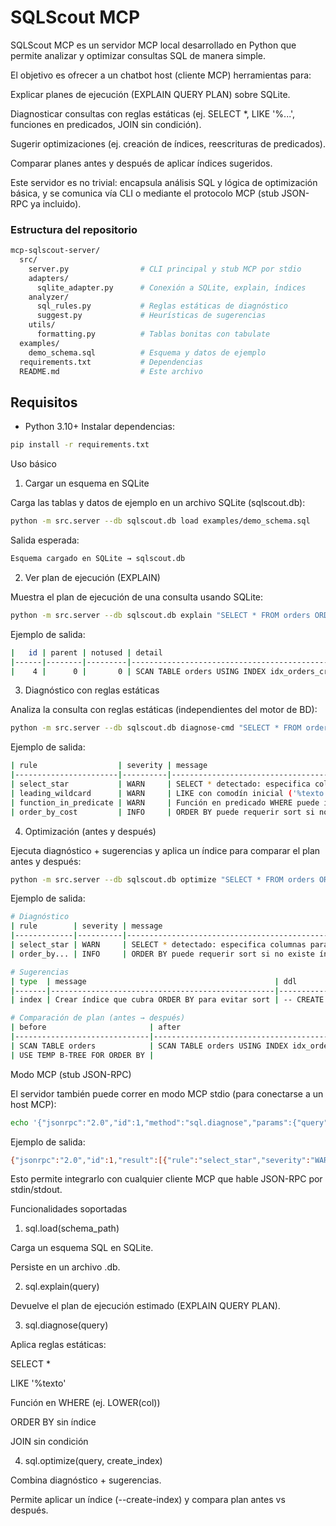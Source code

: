 # SQLScout MCP 

SQLScout MCP es un servidor MCP local desarrollado en Python que permite analizar y optimizar consultas SQL de manera simple.

El objetivo es ofrecer a un chatbot host (cliente MCP) herramientas para:

  Explicar planes de ejecución (EXPLAIN QUERY PLAN) sobre SQLite.

  Diagnosticar consultas con reglas estáticas (ej. SELECT *, LIKE '%...', funciones en predicados, JOIN sin condición).

  Sugerir optimizaciones (ej. creación de índices, reescrituras de predicados).

  Comparar planes antes y después de aplicar índices sugeridos.

Este servidor es no trivial: encapsula análisis SQL y lógica de optimización básica, y se comunica vía CLI o mediante el protocolo MCP (stub JSON-RPC ya incluido).

### Estructura del repositorio
```bash
mcp-sqlscout-server/
  src/
    server.py                # CLI principal y stub MCP por stdio
    adapters/
      sqlite_adapter.py      # Conexión a SQLite, explain, índices
    analyzer/
      sql_rules.py           # Reglas estáticas de diagnóstico
      suggest.py             # Heurísticas de sugerencias
    utils/
      formatting.py          # Tablas bonitas con tabulate
  examples/
    demo_schema.sql          # Esquema y datos de ejemplo
  requirements.txt           # Dependencias
  README.md                  # Este archivo
```

## Requisitos
- Python 3.10+
Instalar dependencias:
```bash
pip install -r requirements.txt
```
Uso básico
1. Cargar un esquema en SQLite

Carga las tablas y datos de ejemplo en un archivo SQLite (sqlscout.db):

```bash
python -m src.server --db sqlscout.db load examples/demo_schema.sql
```
Salida esperada:
```bash
Esquema cargado en SQLite → sqlscout.db
```

2. Ver plan de ejecución (EXPLAIN)

Muestra el plan de ejecución de una consulta usando SQLite:
```bash
python -m src.server --db sqlscout.db explain "SELECT * FROM orders ORDER BY created_at DESC"
```
Ejemplo de salida:

```bash
|   id | parent | notused | detail                                           |
|------|--------|---------|--------------------------------------------------|
|    4 |      0 |       0 | SCAN TABLE orders USING INDEX idx_orders_created |
```

3. Diagnóstico con reglas estáticas

Analiza la consulta con reglas estáticas (independientes del motor de BD):
```bash
python -m src.server --db sqlscout.db diagnose-cmd "SELECT * FROM orders WHERE LOWER(email) LIKE '%gmail.com' ORDER BY created_at DESC"
```
Ejemplo de salida:
```bash
| rule                  | severity | message                                                                 | detail                                |
|-----------------------|----------|-------------------------------------------------------------------------|---------------------------------------|
| select_star           | WARN     | SELECT * detectado: especifica columnas para reducir ancho y E/S        | {}                                    |
| leading_wildcard      | WARN     | LIKE con comodín inicial ('%texto'): no sargable y rompe índice         | {'pattern': '%gmail.com'}             |
| function_in_predicate | WARN     | Función en predicado WHERE puede impedir uso de índice (ej. LOWER(col)) | {'func': 'LOWER(email)'}              |
| order_by_cost         | INFO     | ORDER BY puede requerir sort si no existe índice compatible             | {'order': 'ORDER BY created_at DESC'} |
```

4. Optimización (antes y después)

Ejecuta diagnóstico + sugerencias y aplica un índice para comparar el plan antes y después:
```bash
python -m src.server --db sqlscout.db optimize "SELECT * FROM orders ORDER BY created_at DESC" --create-index "CREATE INDEX idx_orders_created ON orders(created_at DESC)"
```

Ejemplo de salida:
```bash
# Diagnóstico
| rule        | severity | message                                                          | detail                                |
|-------------|----------|------------------------------------------------------------------|---------------------------------------|
| select_star | WARN     | SELECT * detectado: especifica columnas para reducir ancho y E/S | {}                                    |
| order_by... | INFO     | ORDER BY puede requerir sort si no existe índice compatible      | {'order': 'ORDER BY created_at DESC'} |

# Sugerencias
| type  | message                                          | ddl                                             |
|-------|--------------------------------------------------|-------------------------------------------------|
| index | Crear índice que cubra ORDER BY para evitar sort | -- CREATE INDEX idx_tbl_col ON tabla(col DESC); |

# Comparación de plan (antes → después)
| before                       | after                                           |
|------------------------------|-------------------------------------------------|
| SCAN TABLE orders            | SCAN TABLE orders USING INDEX idx_orders_created|
| USE TEMP B-TREE FOR ORDER BY |                                                 |
```

Modo MCP (stub JSON-RPC)

El servidor también puede correr en modo MCP stdio (para conectarse a un host MCP):
```bash
echo '{"jsonrpc":"2.0","id":1,"method":"sql.diagnose","params":{"query":"SELECT * FROM orders"}}' | python -m src.server mcp-stdio
```
Ejemplo de salida:
```bash
{"jsonrpc":"2.0","id":1,"result":[{"rule":"select_star","severity":"WARN","message":"SELECT * detectado","detail":{}}]}
```
Esto permite integrarlo con cualquier cliente MCP que hable JSON-RPC por stdin/stdout.

Funcionalidades soportadas

1. sql.load(schema_path)

  Carga un esquema SQL en SQLite.

  Persiste en un archivo .db.

2. sql.explain(query)

  Devuelve el plan de ejecución estimado (EXPLAIN QUERY PLAN).

3. sql.diagnose(query)

  Aplica reglas estáticas:

  SELECT *

  LIKE '%texto'

  Función en WHERE (ej. LOWER(col))

  ORDER BY sin índice

  JOIN sin condición

4. sql.optimize(query, create_index)

  Combina diagnóstico + sugerencias.

  Permite aplicar un índice (--create-index) y compara plan antes vs después.

